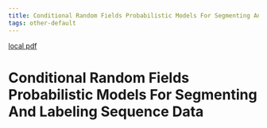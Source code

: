 ```yaml
---
title: Conditional Random Fields Probabilistic Models For Segmenting And Labeling Sequence Data
tags: other-default
---
```


[local pdf](../../../pdfs/conditional-random-fields-probabilistic-models-for-segmenting-and-labeling-sequence-data.pdf)

# Conditional Random Fields Probabilistic Models For Segmenting And Labeling Sequence Data
